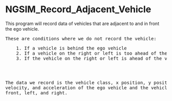 # NGSIM_Record_Adjacent_Vehicle
This program will record data of vehicles that are adjacent to and in front the ego vehicle.
<pre>
These are conditions where we do not record the vehicle:
<pre>
    1. If a vehicle is behind the ego vehicle
    2. If a vehicle on the right or left is too ahead of the ego vehicle
    3. If the vehicle on the right or left is ahead of the vehicle in front
</pre>    
The data we record is the vehicle class, x position, y position, velocity, and acceleration of the ego vehicle and the vehicles in the front, left, and right.
